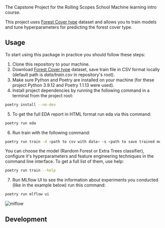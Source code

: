 The Capstone Project for the Rolling Scopes School Machine learning intro course.

This project uses [Forest Cover type](https://www.kaggle.com/competitions/forest-cover-type-prediction) dataset and allows you to train models and tune hyperparameters for predicting the forest cover type.

## Usage
To start using this package in practice you should follow these steps:
1. Clone this repository to your machine.
2. Download [Forest Cover type](https://www.kaggle.com/competitions/forest-cover-type-prediction) dataset, save train file in CSV format locally (default path is *data/train.csv* in repository's root).
3. Make sure Python and Poetry are installed on your machine (for these project Python 3.9.12 and Poetry 1.1.13 were used).
4. Install project dependencies by running the following command in a terminal from the project root:
```sh
poetry install --no-dev
```
5. To get the full EDA report in HTML format run eda via this command:
```sh
poetry run eda
```
6. Run train with the following command:
```sh
poetry run train -d <path to csv with data> -s <path to save trained model>
```
You can choose the model (Random Forest or Extra Trees classifier), configure it's hyperparameters and feature engineering techniques in the command line interface. To get a full list of them, use help:
```sh
poetry run train --help
```
7. Run MLflow UI to see the information about experiments you conducted (like in the example below) run this command:
```sh
poetry run mlflow ui
```
![mlflow](https://user-images.githubusercontent.com/38406698/166170177-fd28496d-54ed-4aa9-a8d8-549285836fcb.png)

## Development
